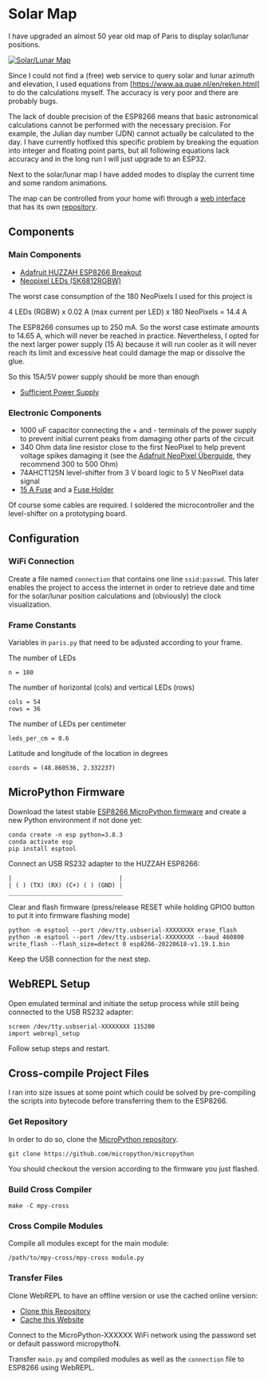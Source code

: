 # Solar Map

I have upgraded an almost 50 year old map of Paris to display solar/lunar positions.

[![Solar/Lunar Map](https://www.marclieser.de/data/content/interests/solarmap/solarmap_ytcue.jpg)](http://www.youtube.com/watch?v=3vjASYzq22o "Solar/Lunar Map")

Since I could not find a (free) web service to query solar and lunar azimuth and elevation, I used equations from [https://www.aa.quae.nl/en/reken.html] to do the calculations myself.
The accuracy is very poor and there are probably bugs.

The lack of double precision of the ESP8266 means that basic astronomical calculations cannot be performed with the necessary precision.
For example, the Julian day number (JDN) cannot actually be calculated to the day.
I have currently hotfixed this specific problem by breaking the equation into integer and floating point parts, but all following equations lack accuracy and in the long run I will just upgrade to an ESP32.

Next to the solar/lunar map I have added modes to display the current time and some random animations.

The map can be controlled from your home wifi through a [web interface](http://solar.marclieser.de/) that has its own [repository](https://github.com/marcwingduck/solar_map_web).

## Components

### Main Components

* [Adafruit HUZZAH ESP8266 Breakout](https://www.adafruit.com/product/2471)
* [Neopixel LEDs (SK6812RGBW)](https://www.adafruit.com/product/2842)

The worst case consumption of the 180 NeoPixels I used for this project is

4 LEDs (RGBW) x 0.02 A (max current per LED) x 180 NeoPixels = 14.4 A

The ESP8266 consumes up to 250 mA.
So the worst case estimate amounts to 14.65 A, which will never be reached in practice.
Nevertheless, I opted for the next larger power supply (15 A) because it will run cooler as it will never reach its limit and excessive heat could damage the map or dissolve the glue.

So this 15A/5V power supply should be more than enough

* [Sufficient Power Supply](https://www.meanwell-web.com/en-gb/ac-dc-single-output-enclosed-power-supply-output-rsp--75--5)

### Electronic Components

* 1000 uF capacitor connecting the + and - terminals of the power supply to prevent initial current peaks from damaging other parts of the circuit
* 340 Ohm data line resistor close to the first NeoPixel to help prevent voltage spikes damaging it (see the [Adafruit NeoPixel Überguide](https://learn.adafruit.com/adafruit-neopixel-uberguide/powering-neopixels]), they recommend 300 to 500 Ohm)
* 74AHCT125N level-shifter from 3 V board logic to 5 V NeoPixel data signal
* [15 A Fuse](https://www.reichelt.de/feinsicherung-6-3x32mm-flink-us-norm-15a-rnd-170-00087-p204868.html?&nbc=1) and a [Fuse Holder](https://www.reichelt.de/sicherungshalter-6-3-x-32-20-a-32-v-kabel-litt-01550120hxu-p229211.html?&nbc=1)

Of course some cables are required. I soldered the microcontroller and the level-shifter on a prototyping board.

## Configuration

### WiFi Connection

Create a file named `connection` that contains one line `ssid:passwd`. This later enables the project to access the internet in order to retrieve date and time for the solar/lunar position calculations and (obviously) the clock visualization.

### Frame Constants

Variables in `paris.py` that need to be adjusted according to your frame.

The number of LEDs

```
n = 180
```

The number of horizontal (cols) and vertical LEDs (rows)

```
cols = 54
rows = 36
```

The number of LEDs per centimeter

```
leds_per_cm = 0.6
```

Latitude and longitude of the location in degrees

```
coords = (48.860536, 2.332237)
```

## MicroPython Firmware

Download the latest stable [ESP8266 MicroPython firmware](http://micropython.org/download/esp8266/) and create a new Python environment if not done yet:

```
conda create -n esp python=3.8.3
conda activate esp
pip install esptool
```

Connect an USB RS232 adapter to the HUZZAH ESP8266:

```
|                              |
| ( ) (TX) (RX) (C+) ( ) (GND) |
________________________________
```

Clear and flash firmware (press/release RESET while holding GPIO0 button to put it into firmware flashing mode)

```
python -m esptool --port /dev/tty.usbserial-XXXXXXXX erase_flash
python -m esptool --port /dev/tty.usbserial-XXXXXXXX --baud 460800 write_flash --flash_size=detect 0 esp8266-20220618-v1.19.1.bin
```

Keep the USB connection for the next step.

## WebREPL Setup

Open emulated terminal and initiate the setup process while still being connected to the USB RS232 adapter:

```
screen /dev/tty.usbserial-XXXXXXXX 115200
import webrepl_setup
```

Follow setup steps and restart.

## Cross-compile Project Files

I ran into size issues at some point which could be solved by pre-compiling the scripts into bytecode before transferring them to the ESP8266.

### Get Repository

In order to do so, clone the [MicroPython repository](https://github.com/micropython/micropython).

```
git clone https://github.com/micropython/micropython
```

You should checkout the version according to the firmware you just flashed.

### Build Cross Compiler

```
make -C mpy-cross
```

### Cross Compile Modules

Compile all modules except for the main module:

```
/path/to/mpy-cross/mpy-cross module.py
```

### Transfer Files

Clone WebREPL to have an offline version or use the cached online version:
* [Clone this Repository](https://github.com/micropython/webrepl)
* [Cache this Website](http://micropython.org/webrepl/)

Connect to the MicroPython-XXXXXX WiFi network using the password set or default password micropythoN.

Transfer `main.py` and compiled modules as well as the `connection` file to ESP8266 using WebREPL.
